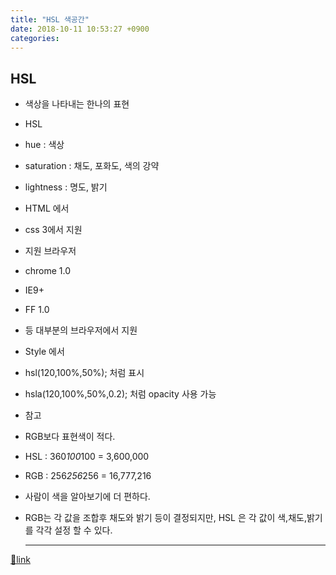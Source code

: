 ```yaml
---
title: "HSL 색공간"
date: 2018-10-11 10:53:27 +0900
categories: 
---
```

  

HSL
---

- 색상을 나타내는 한나의 표현
- HSL
- hue : 색상
- saturation : 채도, 포화도, 색의 강약
- lightness : 명도, 밝기

- HTML 에서
- css 3에서 지원
- 지원 브라우저
- chrome 1.0
- IE9+
- FF 1.0
- 등 대부분의 브라우저에서 지원

- Style 에서
- hsl(120,100%,50%); 처럼 표시
- hsla(120,100%,50%,0.2); 처럼 opacity 사용 가능


- 참고
- RGB보다 표현색이 적다.
- HSL : 360*100*100 = 3,600,000
- RGB : 256*256*256 = 16,777,216

- 사람이 색을 알아보기에 더 편하다.
- RGB는 각 값을 조합후 채도와 밝기 등이 결정되지만, HSL 은 각 값이 색,채도,밝기를 각각 설정 할 수 있다.





  ***
[🔗link](http://www.mins01.com/mh/tech/read/1203)